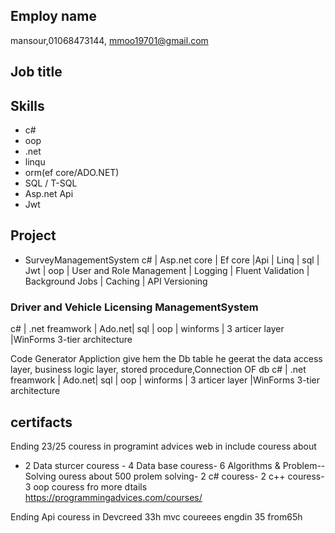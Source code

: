 
## **Employ name**
mansour,01068473144,
mmoo19701@gmail.com

## **Job title**


## Skills
- c#
- oop
- .net
- linqu
- orm(ef core/ADO.NET)
- SQL  / T-SQL
- Asp.net Api
- Jwt




## Project
-  SurveyManagementSystem 
c# | Asp.net core | Ef core |Api | Linq | sql | Jwt | oop | User and Role Management | Logging | Fluent Validation | Background Jobs | Caching |  API Versioning
### Driver and Vehicle Licensing ManagementSystem 
c# | .net freamwork  | Ado.net| sql  | oop | winforms | 3 articer layer |WinForms
3-tier architecture

 Code Generator
Appliction give hem the Db table he geerat the data access layer, business logic layer, stored procedure,Connection OF db
c# | .net freamwork  | Ado.net| sql  | oop | winforms | 3 articer layer |WinForms
3-tier architecture

## certifacts

Ending 23/25 couress in programint advices web in include 
couress about 
- 2  Data sturcer couress - 4 Data base couress- 6 Algorithms & Problem--Solving ouress about 500 prolem solving- 2 c# couress- 2 c++ couress- 3 oop couress fro more dtails https://programmingadvices.com/courses/

Ending  Api couress in Devcreed 33h
 mvc coureees engdin 35 from65h


